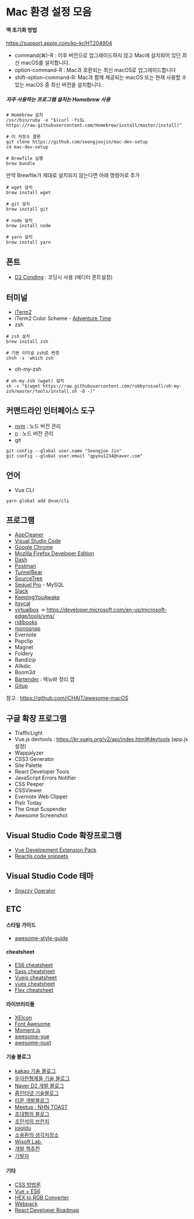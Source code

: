 # Mac 환경 설정 모음

#### 맥 초기화 방법

https://support.apple.com/ko-kr/HT204904

- command(⌘)-R : 이후 버전으로 업그레이드하지 않고 Mac에 설치되어 있던 최신 macOS를 설치합니다.
- option-command-R : Mac과 호환되는 최신 macOS로 업그레이드합니다
- shift-option-command-R: Mac과 함께 제공되는 macOS 또는 현재 사용할 수 있는 macOS 중 최신 버전을 설치합니다.

##### 자주 사용하는 프로그램 설치는 Homebrew 사용

```
# Homebrew 설치
/usr/bin/ruby -e "$(curl -fsSL https://raw.githubusercontent.com/Homebrew/install/master/install)"

# 이 저장소 클론
git clone https://github.com/seongjoojin/mac-dev-setup
cd mac-dev-setup

# Brewfile 실행
brew bundle
```

만약 Brewfile가 제대로 설치되지 않는다면 아래 명령어로 추가

```
# wget 설치
brew install wget

# git 설치
brew install git

# node 설치
brew install node

# yarn 설치
brew install yarn
```

## 폰트

- [D2 Conding](https://github.com/naver/d2codingfont) : 코딩시 사용 (에디터 폰트설정) 

## 터미널

- [iTerm2](https://www.iterm2.com/)
- iTerm2 Color Scheme - [Adventure Time](https://github.com/mbadolato/iTerm2-Color-Schemes/blob/master/schemes/AdventureTime.itermcolors)
- zsh

```
# zsh 설치
brew install zsh

# 기본 터미널 zsh로 변경
chsh -s `which zsh`
```

- oh-my-zsh

```
# oh-my-zsh (wget) 설치
sh -c "$(wget https://raw.githubusercontent.com/robbyrussell/oh-my-zsh/master/tools/install.sh -O -)"
```

## 커맨드라인 인터페이스 도구

- [nvm](https://github.com/creationix/nvm) : 노드 버전 관리
- [n](https://github.com/tj/n) : 노드 버전 관리
- git

```
git config --global user.name "Seongjoo Jin"
git config --global user.email "qpyou1234@naver.com"
```

## 언어

- Vue CLI

```
yarn global add @vue/cli
```

## 프로그램

- [AppCleaner](http://freemacsoft.net/appcleaner/)
- [Visual Studio Code](https://code.visualstudio.com/)
- [Google Chrome](https://www.google.co.kr/chrome/index.html)
- [Mozilla Firefox Developer Edition](https://www.mozilla.org/ko/firefox/developer/)
- [Dash](https://kapeli.com/dash)
- [Postman](https://www.getpostman.com/)
- [TunnelBear](https://www.tunnelbear.com/)
- [SourceTree](https://www.sourcetreeapp.com/)
- [Sequel Pro](https://www.sequelpro.com/) - MySQL
- [Slack](https://slack.com/)
- [KeepingYouAwake](https://github.com/newmarcel/KeepingYouAwake)
- [itsycal](https://www.mowglii.com/itsycal/)
- [virtualbox](https://www.virtualbox.org/) -> https://developer.microsoft.com/en-us/microsoft-edge/tools/vms/
- [ridibooks](https://ridibooks.com/support/app/download)
- [monosnap](https://www.monosnap.com/welcome)
- Evernote
- Popclip
- Magnet
- Foldery
- Bandizip
- Allkdic
- Boom3d
- [Bartender](https://www.macbartender.com/) : 메뉴바 정리 앱
- [Gitup](http://gitup.co)

참고 : https://github.com/iCHAIT/awesome-macOS

## 구글 확장 프로그램

- TrafficLight
- Vue.js devtools : https://kr.vuejs.org/v2/api/index.html#devtools (app.js 설정)
- Wappalyzer
- CSS3 Generator
- Site Palette
- React Developer Tools
- JavaScript Errors Notifier
- CSS Peeper
- CSSViewer
- Evernote Web Clipper
- Pixlr Today
- The Great Suspender
- Awesome Screenshot

## Visual Studio Code 확장프로그램

- [Vue Development Extension Pack](https://marketplace.visualstudio.com/items?itemName=changjoo-park.vscode-vue-devpack)
- [Reactjs code snippets](https://marketplace.visualstudio.com/items?itemName=xabikos.ReactSnippets)

## Visual Studio Code 테마

- [Snazzy Operator](https://marketplace.visualstudio.com/items?itemName=aaronthomas.vscode-snazzy-operator)

## ETC

#### 스타일 가이드

- [awesome-style-guide](https://github.com/kciter/awesome-style-guide)

#### cheatsheet

- [ES6 cheatsheet](https://devhints.io/es6)
- [Sass cheatsheet](https://devhints.io/sass)
- [Vuejs cheatsheet](https://vuejs-tips.github.io/cheatsheet/)
- [vuex cheatsheet](https://changjoo-park.github.io/vuex-cheatsheet/)
- [Flex cheatsheet](https://yoksel.github.io/flex-cheatsheet/)

#### 라이브러리들

- [XEIcon](https://xpressengine.github.io/XEIcon/)
- [Font Awesome](https://fontawesome.com/)
- [Moment.js](https://momentjs.com/)
- [awesome-vue](https://github.com/vuejs/awesome-vue)
- [awesome-nuxt](https://github.com/nuxt-community/awesome-nuxt)

#### 기술 블로그

- [kakao 기술 블로그](http://tech.kakao.com/)
- [우아한형제들 기술 블로그](http://woowabros.github.io/)
- [Naver D2 개발 블로그](https://d2.naver.com/home)
- [줌인터넷 기술블로그](https://zuminternet.github.io/)
- [티몬 개발블로그](https://tmondev.blog.me/)
- [Meetup : NHN TOAST](http://meetup.toast.com/)
- [조대협의 블로그](http://bcho.tistory.com/)
- [조인석의 브런치](https://brunch.co.kr/@insuk)
- [jojoldu](http://jojoldu.tistory.com/)
- [소용환의 생각저장소](http://www.sauru.so/)
- [Wisoft Lab.](http://wisoft.tistory.com/)
- [개발 책추천](http://blog.ngelmaum.org/category/%EB%AC%B8%ED%99%94%EC%9D%B4%EC%95%BC%EA%B8%B0)
- [기발자](https://brunch.co.kr/@brunch92ny)

#### 기타

- [CSS 방법론](https://gomdoreepooh.github.io/notes/smacss-bem-oocss)
- [Vue + ES6](https://joshua1988.github.io/es6-online-book/)
- [HEX to RGB Converter](https://www.webpagefx.com/web-design/hex-to-rgb/)
- [Webpack](https://d2.naver.com/helloworld/0239818)
- [React Developer Roadmap](https://github.com/adam-golab/react-developer-roadmap)
